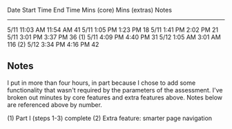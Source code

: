 Date    Start Time  	End Time    Mins (core)  Mins (extras)   Notes
----    ----------    --------    -----------  -------------   ---------------
5/11    11:03 AM      11:54 AM    41
5/11    1:05 PM       1:23 PM     18
5/11    1:41 PM       2:02 PM     21
5/11    3:01 PM       3:37 PM     36                           (1)
5/11    4:09 PM       4:40 PM     31
5/12    1:05 AM       3:01 AM                  116             (2)
5/12    3:34 PM       4:16 PM     42                           

Notes
-----
I put in more than four hours, in part because I chose to add some functionality that wasn't required by the parameters of the assessment. I've broken out minutes by core features and extra features above. Notes below are referenced above by number.

(1) Part I (steps 1-3) complete
(2) Extra feature: smarter page navigation
